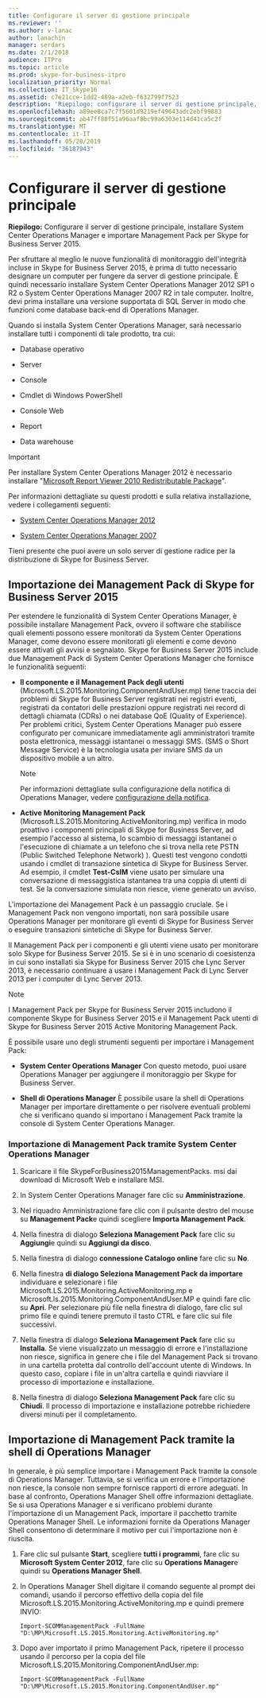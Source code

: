 ```yaml
---
title: Configurare il server di gestione principale
ms.reviewer: ''
ms.author: v-lanac
author: lanachin
manager: serdars
ms.date: 2/1/2018
audience: ITPro
ms.topic: article
ms.prod: skype-for-business-itpro
localization_priority: Normal
ms.collection: IT_Skype16
ms.assetid: c7e21cce-1dd2-489a-a2eb-f632799f7523
description: 'Riepilogo: configurare il server di gestione principale, installare System Center Operations Manager e importare Management Pack per Skype for Business Server 2015.'
ms.openlocfilehash: a89ee8ca7c7f5601d9219ef49643adc2ebf99883
ms.sourcegitcommit: ab47ff88f51a96aaf8bc99a6303e114d41ca5c2f
ms.translationtype: MT
ms.contentlocale: it-IT
ms.lasthandoff: 05/20/2019
ms.locfileid: "36187943"
---
```

# <a name="configure-the-primary-management-server"></a>Configurare il server di gestione principale

**Riepilogo:** Configurare il server di gestione principale, installare System Center Operations Manager e importare Management Pack per Skype for Business Server 2015.

Per sfruttare al meglio le nuove funzionalità di monitoraggio dell'integrità incluse in Skype for Business Server 2015, è prima di tutto necessario designare un computer per fungere da server di gestione principale. È quindi necessario installare System Center Operations Manager 2012 SP1 o R2 o System Center Operations Manager 2007 R2 in tale computer. Inoltre, devi prima installare una versione supportata di SQL Server in modo che funzioni come database back-end di Operations Manager.

Quando si installa System Center Operations Manager, sarà necessario installare tutti i componenti di tale prodotto, tra cui:

- Database operativo

- Server

- Console

- Cmdlet di Windows PowerShell

- Console Web

- Report

- Data warehouse

> [!IMPORTANT]
> Per installare System Center Operations Manager 2012 è necessario installare "[Microsoft Report Viewer 2010 Redistributable Package](https://www.microsoft.com/en-us/download/details.aspx?id=6442)".

Per informazioni dettagliate su questi prodotti e sulla relativa installazione, vedere i collegamenti seguenti:

- [System Center Operations Manager 2012](https://go.microsoft.com/fwlink/p/?linkid=257527)

- [System Center Operations Manager 2007](https://technet.microsoft.com/en-us/library/bb735860.aspx)

Tieni presente che puoi avere un solo server di gestione radice per la distribuzione di Skype for Business Server.

## <a name="importing-the-skype-for-business-server-2015-management-packs"></a>Importazione dei Management Pack di Skype for Business Server 2015

Per estendere le funzionalità di System Center Operations Manager, è possibile installare Management Pack, ovvero il software che stabilisce quali elementi possono essere monitorati da System Center Operations Manager, come devono essere monitorati gli elementi e come devono essere attivati gli avvisi e segnalato. Skype for Business Server 2015 include due Management Pack di System Center Operations Manager che fornisce le funzionalità seguenti:

- **Il componente e il Management Pack degli utenti** (Microsoft.LS.2015.Monitoring.ComponentAndUser.mp) tiene traccia dei problemi di Skype for Business Server registrati nei registri eventi, registrati da contatori delle prestazioni oppure registrati nei record di dettagli chiamata (CDRs) o nei database QoE (Quality of Experience). Per problemi critici, System Center Operations Manager può essere configurato per comunicare immediatamente agli amministratori tramite posta elettronica, messaggi istantanei o messaggi SMS. (SMS o Short Message Service) è la tecnologia usata per inviare SMS da un dispositivo mobile a un altro.

    > [!NOTE]
    >  Per informazioni dettagliate sulla configurazione della notifica di Operations Manager, vedere [configurazione della notifica](https://go.microsoft.com/fwlink/p/?LinkID=268785&amp;amp;clcid=0x409).

- **Active Monitoring Management Pack** (Microsoft.LS.2015.Monitoring.ActiveMonitoring.mp) verifica in modo proattivo i componenti principali di Skype for Business Server, ad esempio l'accesso al sistema, lo scambio di messaggi istantanei o l'esecuzione di chiamate a un telefono che si trova nella rete PSTN (Public Switched Telephone Network) ). Questi test vengono condotti usando i cmdlet di transazione sintetica di Skype for Business Server. Ad esempio, il cmdlet **Test-CsIM** viene usato per simulare una conversazione di messaggistica istantanea tra una coppia di utenti di test. Se la conversazione simulata non riesce, viene generato un avviso.

L'importazione dei Management Pack è un passaggio cruciale. Se i Management Pack non vengono importati, non sarà possibile usare Operations Manager per monitorare gli eventi di Skype for Business Server o eseguire transazioni sintetiche di Skype for Business Server.

Il Management Pack per i componenti e gli utenti viene usato per monitorare solo Skype for Business Server 2015. Se si è in uno scenario di coesistenza in cui sono installati sia Skype for Business Server 2015 che Lync Server 2013, è necessario continuare a usare i Management Pack di Lync Server 2013 per i computer di Lync Server 2013.

> [!NOTE]
> I Management Pack per Skype for Business Server 2015 includono il componente Skype for Business Server 2015 e il Management Pack utenti di Skype for Business Server 2015 Active Monitoring Management Pack.

È possibile usare uno degli strumenti seguenti per importare i Management Pack:

- **System Center Operations Manager** Con questo metodo, puoi usare Operations Manager per aggiungere il monitoraggio per Skype for Business Server.

- **Shell di Operations Manager** È possibile usare la shell di Operations Manager per importare direttamente o per risolvere eventuali problemi che si verificano quando si importano i Management Pack tramite la console di System Center Operations Manager.

### <a name="importing-the-management-packs-by-using-system-center-operations-manager"></a>Importazione di Management Pack tramite System Center Operations Manager

1. Scaricare il file SkypeForBusiness2015ManagementPacks. msi dai download di Microsoft Web e installare MSI.

2. In System Center Operations Manager fare clic su **Amministrazione**.

3. Nel riquadro Amministrazione fare clic con il pulsante destro del mouse su **Management Pack**e quindi scegliere **Importa Management Pack**.

4. Nella finestra di dialogo **Seleziona Management Pack** fare clic su **Aggiungi**e quindi su **Aggiungi da disco**.

5. Nella finestra di dialogo **connessione Catalogo online** fare clic su **No**.

6. Nella finestra **di dialogo Seleziona Management Pack da importare** individuare e selezionare i file Microsoft.LS.2015.Monitoring.ActiveMonitoring.mp e Microsoft.ls.2015.Monitoring.ComponentAndUser.MP e quindi fare clic su **Apri**. Per selezionare più file nella finestra di dialogo, fare clic sul primo file e quindi tenere premuto il tasto CTRL e fare clic sui file successivi.

7. Nella finestra di dialogo **Seleziona Management Pack** fare clic su **Installa**. Se viene visualizzato un messaggio di errore e l'installazione non riesce, significa in genere che i file del Management Pack si trovano in una cartella protetta dal controllo dell'account utente di Windows. In questo caso, copiare i file in un'altra cartella e quindi riavviare il processo di importazione e installazione.

8. Nella finestra di dialogo **Seleziona Management Pack** fare clic su **Chiudi**. Il processo di importazione e installazione potrebbe richiedere diversi minuti per il completamento.

## <a name="importing-the-management-packs-by-using-the-operations-manager-shell"></a>Importazione di Management Pack tramite la shell di Operations Manager

In generale, è più semplice importare i Management Pack tramite la console di Operations Manager. Tuttavia, se si verifica un errore e l'importazione non riesce, la console non sempre fornisce rapporti di errore adeguati. In base al confronto, Operations Manager Shell offre informazioni dettagliate. Se si usa Operations Manager e si verificano problemi durante l'importazione di un Management Pack, importare il pacchetto tramite Operations Manager Shell. Le informazioni fornite da Operations Manager Shell consentono di determinare il motivo per cui l'importazione non è riuscita.

1. Fare clic sul pulsante **Start**, scegliere **tutti i programmi**, fare clic su **Microsoft System Center 2012**, fare clic su **Operations Manager**e quindi su **Operations Manager Shell**.

2. In Operations Manager Shell digitare il comando seguente al prompt dei comandi, usando il percorso effettivo della copia del file Microsoft.LS.2015.Monitoring.ActiveMonitoring.mp e quindi premere INVIO:

   ```
   Import-SCOMManagementPack -FullName "D:\MP\Microsoft.LS.2015.Monitoring.ActiveMonitoring.mp"
   ```

3. Dopo aver importato il primo Management Pack, ripetere il processo usando il percorso per la copia del file Microsoft.LS.2015.Monitoring.ComponentAndUser.mp:

   ```
   Import-SCOMManagementPack -FullName "D:\MP\Microsoft.LS.2015.Monitoring.ComponentAndUser.mp"
   ```
